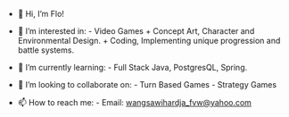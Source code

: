 - 👋 Hi, I’m Flo!

- 👀 I’m interested in:
          - Video Games
            + Concept Art, Character and Environmental Design.
            + Coding, Implementing unique progression and battle systems.
            
- 🌱 I’m currently learning:
          - Full Stack Java, PostgresQL, Spring.

- 💞️ I’m looking to collaborate on:
          - Turn Based Games
          - Strategy Games
           
- 📫 How to reach me:
          - Email: wangsawihardja_fvw@yahoo.com

<!---
Trebolf/Trebolf is a ✨ special ✨ repository because its `README.md` (this file) appears on your GitHub profile.
You can click the Preview link to take a look at your changes.
--->
